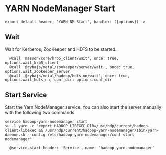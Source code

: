 
# YARN NodeManager Start

    export default header: 'YARN NM Start', handler: ({options}) ->

## Wait

Wait for Kerberos, ZooKeeper and HDFS to be started.

      @call 'masson/core/krb5_client/wait', once: true, options.wait_krb5_client
      @call '@rybajs/metal/zookeeper/server/wait', once: true, options.wait_zookeeper_server
      @call '@rybajs/metal/hadoop/hdfs_nn/wait', once: true, options.wait_hdfs_nn, conf_dir: options.conf_dir

## Start Service

Start the Yarn NodeManager service. You can also start the server manually with the
following two commands:

```
service hadoop-yarn-nodemanager start
su -l yarn -c "export HADOOP_LIBEXEC_DIR=/usr/hdp/current/hadoop-client/libexec && /usr/hdp/current/hadoop-yarn-nodemanager/sbin/yarn-daemon.sh --config /etc/hadoop-yarn-nodemanager/conf start nodemanager"
```

      @service.start header: 'Service', name: 'hadoop-yarn-nodemanager'
